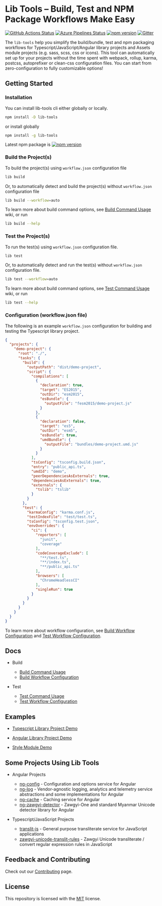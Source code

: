 # Lib Tools – Build, Test and NPM Package Workflows Make Easy

[![GitHub Actions Status](https://github.com/lib-tools/lib-tools/workflows/Main%20Workflow/badge.svg)](https://github.com/lib-tools/lib-tools/actions)
[![Azure Pipelines Status](https://dev.azure.com/lib-tools/lib-tools/_apis/build/status/lib-tools.lib-tools?branchName=master)](https://dev.azure.com/lib-tools/lib-tools/_build/latest?definitionId=1&branchName=master)
[![npm version](https://badge.fury.io/js/lib-tools.svg)](https://www.npmjs.com/package/lib-tools)
[![Gitter](https://badges.gitter.im/lib-tools/community.svg)](https://gitter.im/lib-tools/community?utm_source=badge&utm_medium=badge&utm_campaign=pr-badge)

The `lib-tools` help you simplify the build/bundle, test and npm packaging workflows for Typescript/JavaScript/Angular library projects and Assets module projects (e.g. sass, scss, css or icons). This tool can automatically set up for your projects without the time spent with webpack, rollup, karma, postcss, autoprefixer or clean-css configuration files. You can start from zero-configuration to fully customizable options!

## Getting Started

### Installation

You can install lib-tools cli either globally or locally.

```bash
npm install -D lib-tools
```

or install globally

```bash
npm install -g lib-tools
```

Latest npm package is [![npm version](https://badge.fury.io/js/lib-tools.svg)](https://www.npmjs.com/package/lib-tools)

### Build the Project(s)

To build the project(s) using `workflow.json` configuration file

```bash
lib build
```

Or, to automatically detect and build the project(s) without  `workflow.json` configuration file

```bash
lib build --workflow=auto
```

To learn more about build command options, see [Build Command Usage](https://github.com/lib-tools/lib-tools/wiki/Build-Command-Usage) wiki, or run

```bash
lib build --help
```

### Test the Project(s)

To run the test(s) using `workflow.json` configuration file.

```bash
lib test
```

Or, to automatically detect and run the test(s) without  `workflow.json` configuration file.

```bash
lib test --workflow=auto
```

To learn more about build command options, see [Test Command Usage](https://github.com/lib-tools/lib-tools/wiki/Test-Command-Usage) wiki, or run

```bash
lib test --help
```

### Configuration (workflow.json file)

The following is an example `workflow.json` configuration for building and testing the Typescript library project.

```json
{
  "projects": {
    "demo-project": {
      "root": "./",
      "tasks": {
        "build": {
          "outputPath": "dist/demo-project",
          "script": {
            "compilations": [
              {
                "declaration": true,
                "target": "ES2015",
                "outDir": "esm2015",
                "esBundle": {
                  "outputFile": "fesm2015/demo-project.js"
                }
              },
              {
                "declaration": false,
                "target": "es5",
                "outDir": "esm5",
                "esBundle": true,
                "umdBundle": {
                  "outputFile": "bundles/demo-project.umd.js"
                }
              }
            ],
            "tsConfig": "tsconfig.build.json",
            "entry": "public_api.ts",
            "umdId": "demo",
            "peerDependenciesAsExternals": true,
            "dependenciesAsExternals": true,
            "externals": {
              "tslib": "tslib"
            }
          }
        },
        "test": {
          "karmaConfig": "karma.conf.js",
          "testIndexFile": "test/test.ts",
          "tsConfig": "tsconfig.test.json",
          "envOverrides": {
            "ci": {
              "reporters": [
                "junit",
                "coverage"
              ],
              "codeCoverageExclude": [
                "**/test.ts",
                "**/index.ts",
                "**/public_api.ts"
              ],
              "browsers": [
                "ChromeHeadlessCI"
              ],
              "singleRun": true
            }
          }
        }
      }
    }
  }
}
```

To learn more about workflow configuration, see [Build Workflow Configuration](https://github.com/lib-tools/lib-tools/wiki/Build-Workflow-Configuration) and [Test Workflow Configuration](https://github.com/lib-tools/lib-tools/wiki/Test-Workflow-Configuration).

## Docs

* Build
  * [Build Command Usage](https://github.com/lib-tools/lib-tools/wiki/Build-Command-Usage)
  * [Build Workflow Configuration](https://github.com/lib-tools/lib-tools/wiki/Build-Workflow-Configuration)

* Test
  * [Test Command Usage](https://github.com/lib-tools/lib-tools/wiki/Test-Command-Usage)
  * [Test Workflow Configuration](https://github.com/lib-tools/lib-tools/wiki/Test-Workflow-Configuration)

## Examples

* [Typescript Library Project Demo](https://github.com/lib-tools/lib-tools/tree/master/samples/typescript-library-project-demo)

* [Angular Library Project Demo](https://github.com/lib-tools/lib-tools/tree/master/samples/angular-library-project-demo)

* [Style Module Demo](https://github.com/lib-tools/lib-tools/tree/master/samples/style-module-demo)

## Some Projects Using Lib Tools

* Angular Projects
  * [ng-config](https://github.com/DagonMetric/ng-config) - Configuration and options service for Angular
  * [ng-log](https://github.com/DagonMetric/ng-log) - Vendor-agnostic logging, analytics and telemetry service abstractions and some implementations for Angular
  * [ng-cache](https://github.com/DagonMetric/ng-cache) - Caching service for Angular
  * [ng-zawgyi-detector](https://github.com/myanmartools/ng-zawgyi-detector) - Zawgyi-One and standard Myanmar Unicode detector library for Angular

* Typescript/JavaScript Projects
  * [translit-js](https://github.com/DagonMetric/translit-js) - General purpose transliterate service for JavaScript applications
  * [zawgyi-unicode-translit-rules](https://github.com/myanmartools/zawgyi-unicode-translit-rules) - Zawgyi Unicode transliterate / convert regular expression rules in JavaScript


## Feedback and Contributing

Check out our [Contributing](https://github.com/lib-tools/lib-tools/blob/master/CONTRIBUTING.md) page.

## License

This repository is licensed with the [MIT](https://github.com/lib-tools/lib-tools/blob/master/LICENSE) license.
